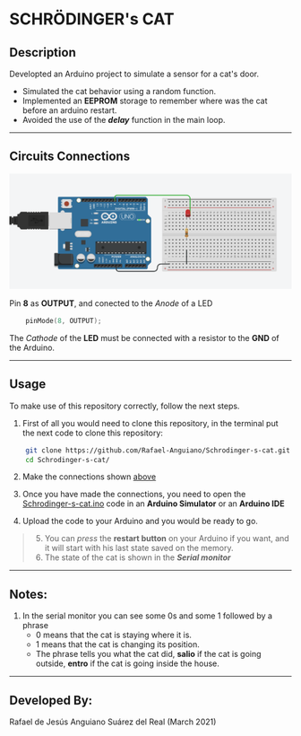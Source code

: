 # SCHRÖDINGER's CAT

## Description
Developted an Arduino project to simulate a sensor for a cat's door.

 - Simulated the cat behavior using a random function.
 - Implemented an **EEPROM** storage to remember where was the cat before an arduino restart.
 - Avoided the use of the ***delay*** function in the main loop.

---

## Circuits Connections

![Image](Circuits.png)

Pin **8** as **OUTPUT**, and conected to the *Anode* of a LED

```C++
    pinMode(8, OUTPUT);
```

The *Cathode* of the **LED** must be connected with a resistor to the **GND** of the Arduino.

---
## Usage
To make use of this repository correctly, follow the next steps.

1. First of all you would need to clone this repository, in the terminal put the next code to clone this repository:

```sh
    git clone https://github.com/Rafael-Anguiano/Schrodinger-s-cat.git
    cd Schrodinger-s-cat/
```

2. Make the connections shown [above](#Circuits-Connections)

3. Once you have made the connections, you need to open the [Schrodinger-s-cat.ino](./Schrodinger-s-cat.ino) code in an **Arduino Simulator** or an **Arduino IDE** 
4. Upload the code to your Arduino and you would be ready to go.

> 5. You can *press* the **restart button** on your Arduino if you want, and it will start with his last state saved on the memory.
> 6. The state of the cat is shown in the ***Serial monitor*** 

---
## Notes:

1. In the serial monitor you can see some 0s and some 1 followed by a phrase
    - 0 means that the cat is staying where it is.
    - 1 means that the cat is changing its position.
    - The phrase tells you what the cat did, **salio** if the cat is going outside, **entro** if the cat is going inside the house. 

---

## Developed By:
 Rafael de Jesús Anguiano Suárez del Real (March 2021)
